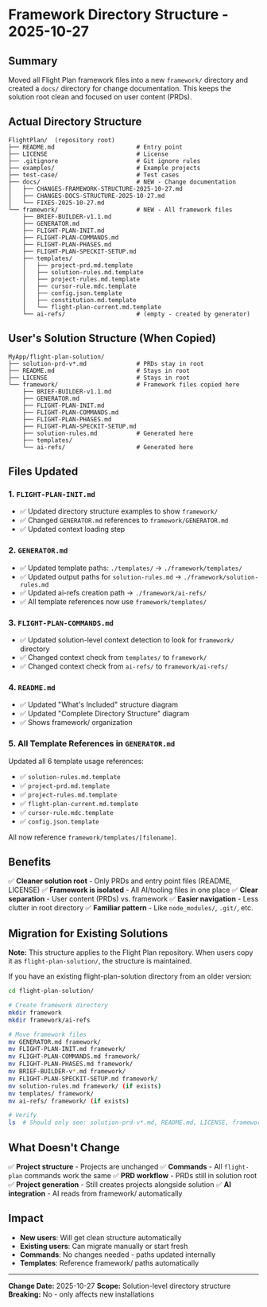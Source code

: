 # Framework Directory Structure - 2025-10-27

## Summary

Moved all Flight Plan framework files into a new `framework/` directory and created a `docs/` directory for change documentation. This keeps the solution root clean and focused on user content (PRDs).

## Actual Directory Structure

```
FlightPlan/  (repository root)
├── README.md                       # Entry point
├── LICENSE                         # License
├── .gitignore                      # Git ignore rules
├── examples/                       # Example projects
├── test-case/                      # Test cases
├── docs/                           # NEW - Change documentation
│   ├── CHANGES-FRAMEWORK-STRUCTURE-2025-10-27.md
│   ├── CHANGES-DOCS-STRUCTURE-2025-10-27.md
│   └── FIXES-2025-10-27.md
└── framework/                      # NEW - All framework files
    ├── BRIEF-BUILDER-v1.1.md
    ├── GENERATOR.md
    ├── FLIGHT-PLAN-INIT.md
    ├── FLIGHT-PLAN-COMMANDS.md
    ├── FLIGHT-PLAN-PHASES.md
    ├── FLIGHT-PLAN-SPECKIT-SETUP.md
    ├── templates/
    │   ├── project-prd.md.template
    │   ├── solution-rules.md.template
    │   ├── project-rules.md.template
    │   ├── cursor-rule.mdc.template
    │   ├── config.json.template
    │   ├── constitution.md.template
    │   └── flight-plan-current.md.template
    └── ai-refs/                    # (empty - created by generator)
```

## User's Solution Structure (When Copied)

```
MyApp/flight-plan-solution/
├── solution-prd-v*.md              # PRDs stay in root
├── README.md                       # Stays in root
├── LICENSE                         # Stays in root
└── framework/                      # Framework files copied here
    ├── BRIEF-BUILDER-v1.1.md
    ├── GENERATOR.md
    ├── FLIGHT-PLAN-INIT.md
    ├── FLIGHT-PLAN-COMMANDS.md
    ├── FLIGHT-PLAN-PHASES.md
    ├── FLIGHT-PLAN-SPECKIT-SETUP.md
    ├── solution-rules.md           # Generated here
    ├── templates/
    └── ai-refs/                    # Generated here
```

## Files Updated

### 1. `FLIGHT-PLAN-INIT.md`
- ✅ Updated directory structure examples to show `framework/`
- ✅ Changed `GENERATOR.md` references to `framework/GENERATOR.md`
- ✅ Updated context loading step

### 2. `GENERATOR.md`
- ✅ Updated template paths: `./templates/` → `./framework/templates/`
- ✅ Updated output paths for `solution-rules.md` → `./framework/solution-rules.md`
- ✅ Updated ai-refs creation path → `./framework/ai-refs/`
- ✅ All template references now use `framework/templates/`

### 3. `FLIGHT-PLAN-COMMANDS.md`
- ✅ Updated solution-level context detection to look for `framework/` directory
- ✅ Changed context check from `templates/` to `framework/`
- ✅ Changed context check from `ai-refs/` to `framework/ai-refs/`

### 4. `README.md`
- ✅ Updated "What's Included" structure diagram
- ✅ Updated "Complete Directory Structure" diagram
- ✅ Shows framework/ organization

### 5. All Template References in `GENERATOR.md`
Updated all 6 template usage references:
- ✅ `solution-rules.md.template`
- ✅ `project-prd.md.template`
- ✅ `project-rules.md.template`
- ✅ `flight-plan-current.md.template`
- ✅ `cursor-rule.mdc.template`
- ✅ `config.json.template`

All now reference `framework/templates/[filename]`.

## Benefits

✅ **Cleaner solution root** - Only PRDs and entry point files (README, LICENSE)
✅ **Framework is isolated** - All AI/tooling files in one place
✅ **Clear separation** - User content (PRDs) vs. framework
✅ **Easier navigation** - Less clutter in root directory
✅ **Familiar pattern** - Like `node_modules/`, `.git/`, etc.

## Migration for Existing Solutions

**Note:** This structure applies to the Flight Plan repository. When users copy it as `flight-plan-solution/`, the structure is maintained.

If you have an existing flight-plan-solution directory from an older version:

```bash
cd flight-plan-solution/

# Create framework directory
mkdir framework
mkdir framework/ai-refs

# Move framework files
mv GENERATOR.md framework/
mv FLIGHT-PLAN-INIT.md framework/
mv FLIGHT-PLAN-COMMANDS.md framework/
mv FLIGHT-PLAN-PHASES.md framework/
mv BRIEF-BUILDER-v*.md framework/
mv FLIGHT-PLAN-SPECKIT-SETUP.md framework/
mv solution-rules.md framework/ (if exists)
mv templates/ framework/
mv ai-refs/ framework/ (if exists)

# Verify
ls  # Should only see: solution-prd-v*.md, README.md, LICENSE, framework/
```

## What Doesn't Change

✅ **Project structure** - Projects are unchanged
✅ **Commands** - All `flight-plan` commands work the same
✅ **PRD workflow** - PRDs still in solution root
✅ **Project generation** - Still creates projects alongside solution
✅ **AI integration** - AI reads from framework/ automatically

## Impact

- **New users**: Will get clean structure automatically
- **Existing users**: Can migrate manually or start fresh
- **Commands**: No changes needed - paths updated internally
- **Templates**: Reference framework/ paths automatically

---

**Change Date:** 2025-10-27
**Scope:** Solution-level directory structure
**Breaking:** No - only affects new installations

